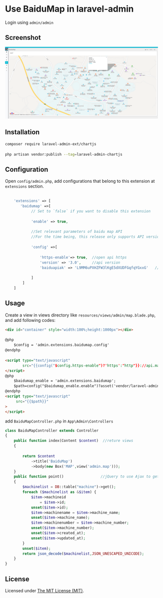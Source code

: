 Use BaiduMap in laravel-admin
======

Login using `admin/admin`

## Screenshot

![demo](https://github.com/IINI/baidumap/blob/master/demo.PNG)

## Installation

```bash
composer require laravel-admin-ext/chartjs

php artisan vendor:publish --tag=laravel-admin-chartjs
```

## Configuration

Open `config/admin.php`, add configurations that belong to this extension at `extensions` section.

```php

    'extensions' => [
       'baidumap' =>[
            // Set to `false` if you want to disable this extension
       
            'enable' => true,
            
            //Set relevant parameters of baidu map API
            //For the time being, this release only supports API version 3.0
            
            'config' =>[
            
                'https-enable'=> true,  //open api https
                'version' => '3.0',     //api version
                'baiduapiak' => 'L9MM6uPXHZFW3lKgE5dXUDFGqfqYGxxG'   //baidumap-api ak
                
            ]
        ]
    ]

```

## Usage

Create a view in views directory like `resources/views/admin/map.blade.php`, and add following codes:
```html
<div id="container" style="width:100%;height:1000px"></div>

@php
    $config = 'admin.extensions.baidumap.config'
@endphp

<script type="text/javascript"
        src="{{config("$config.https-enable")?'https':"http"}}://api.map.baidu.com/api?v={{config("$config.version")}}&ak={{config("$config.baiduapiak")}}">
</script>
@php
    $baidumap_enable = 'admin.extensions.baidumap';
    $path=config("$baidumap_enable.enable")?asset('vendor/laravel-admin-ext/baidumap/map-init.js'):'';
@endphp
<script type="text/javascript"
     src="{{$path}}"
>
</script>

```

add `BaiduMapController.php` in `App\Admin\Controllers`

```php
class BaiduMapController extends Controller
{
    public function index(Content $content)  //reture views
    {

        return $content
            ->title('BaiduMap')
            ->body(new Box('MAP',view('admin.map')));
    }
    public function point()                 //jQuery to use Ajax to get the location coordinates json
    {                    
        $machinelist = DB::table("machine")->get();
        foreach ($machinelist as &$item) {
            $item->machineid
                = $item->id;
            unset($item->id);
            $item->machinename = $item->machine_name;
            unset($item->machine_name);
            $item->machinenumber = $item->machine_number;
            unset($item->machine_number);
            unset($item->created_at);
            unset($item->updated_at);
        }
        unset($item);
        return json_decode($machinelist,JSON_UNESCAPED_UNICODE);
    }
}
```

License
------------
Licensed under [The MIT License (MIT)](LICENSE).
